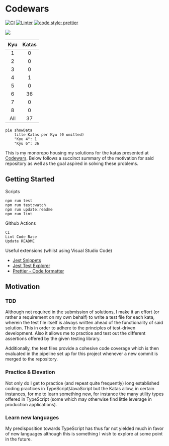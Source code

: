# Codewars

[![CI](https://github.com/eyyMinda/KataVault/actions/workflows/ci.yml/badge.svg)](https://github.com/eyyMinda/KataVault/actions/workflows/ci.yml)
[![Linter](https://github.com/eyyMinda/KataVault/actions/workflows/linter.yml/badge.svg)](https://github.com/eyyMinda/KataVault/actions/workflows/linter.yml)
[![code style: prettier](https://img.shields.io/badge/code_style-prettier-ff69b4.svg?style=flat-square)](https://github.com/prettier/prettier)

![](https://www.codewars.com/users/eyyMinda/badges/large)

| Kyu | Katas |
| :-: | :-: |
|1|0|
|2|0|
|3|0|
|4|1|
|5|0|
|6|36|
|7|0|
|8|0|
|All|37|

```mermaid
pie showData
    title Katas per Kyu (0 omitted)
	"Kyu 4": 1
	"Kyu 6": 36
```

This is my monorepo housing my solutions for the katas presented at [Codewars](https://www.codewars.com/). Below follows a succinct summary of the motivation for said repository as well as the goal aspired in solving these problems.

## Getting Started

Scripts

```
npm run test
npm run test:watch
npm run update:readme
npm run lint
```

Github Actions

```
CI
Lint Code Base
Update README
```

Useful extensions (whilst using Visual Studio Code)
* [Jest Snippets](https://marketplace.visualstudio.com/items?itemName=andys8.jest-snippets)
* [Jest Test Explorer](https://marketplace.visualstudio.com/items?itemName=kavod-io.vscode-jest-test-adapter)
* [Prettier - Code formatter](https://marketplace.visualstudio.com/items?itemName=esbenp.prettier-vscode)

## Motivation

### TDD

Although not required in the submission of solutions, I make it an effort (or rather a requirement on my own behalf) to write a test file for each kata, wherein the test file itself is always written ahead of the functionality of said solution. This in order to adhere to the principles of test-driven development. Also it allows me to practice and test out the different assertions offered by the given testing library.

Additionally, the test files provide a cohesive code coverage which is then evaluated in the pipeline set up for this project whenever a new commit is merged to the repository.

### Practice & Elevation

Not only do I get to practice (and repeat quite frequently) long established coding practices in TypeScript/JavaScript but the Katas allow, in certain instances, for me to learn something new, for instance the many utility types offered in TypeScript (some which may otherwise find little leverage in production applications).

### Learn new languages

My predisposition towards TypeScript has thus far not yielded much in favor of new languages although this is something I wish to explore at some point in the future.